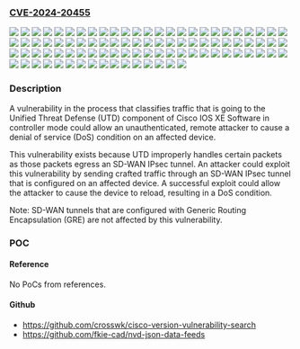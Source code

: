### [CVE-2024-20455](https://cve.mitre.org/cgi-bin/cvename.cgi?name=CVE-2024-20455)
![](https://img.shields.io/static/v1?label=Product&message=Cisco%20IOS%20XE%20Catalyst%20SD-WAN&color=blue)
![](https://img.shields.io/static/v1?label=Product&message=Cisco%20IOS%20XE%20Software&color=blue)
![](https://img.shields.io/static/v1?label=Version&message=17.1.1%20&color=brightgreen)
![](https://img.shields.io/static/v1?label=Version&message=17.1.1a%20&color=brightgreen)
![](https://img.shields.io/static/v1?label=Version&message=17.1.1s%20&color=brightgreen)
![](https://img.shields.io/static/v1?label=Version&message=17.1.1t%20&color=brightgreen)
![](https://img.shields.io/static/v1?label=Version&message=17.1.3%20&color=brightgreen)
![](https://img.shields.io/static/v1?label=Version&message=17.10.1%20&color=brightgreen)
![](https://img.shields.io/static/v1?label=Version&message=17.10.1a%20&color=brightgreen)
![](https://img.shields.io/static/v1?label=Version&message=17.10.1b%20&color=brightgreen)
![](https://img.shields.io/static/v1?label=Version&message=17.11.1%20&color=brightgreen)
![](https://img.shields.io/static/v1?label=Version&message=17.11.1a%20&color=brightgreen)
![](https://img.shields.io/static/v1?label=Version&message=17.11.99SW%20&color=brightgreen)
![](https://img.shields.io/static/v1?label=Version&message=17.11.99sw%20&color=brightgreen)
![](https://img.shields.io/static/v1?label=Version&message=17.12.1%20&color=brightgreen)
![](https://img.shields.io/static/v1?label=Version&message=17.12.1a%20&color=brightgreen)
![](https://img.shields.io/static/v1?label=Version&message=17.12.1w%20&color=brightgreen)
![](https://img.shields.io/static/v1?label=Version&message=17.12.2%20&color=brightgreen)
![](https://img.shields.io/static/v1?label=Version&message=17.12.2a%20&color=brightgreen)
![](https://img.shields.io/static/v1?label=Version&message=17.13.1%20&color=brightgreen)
![](https://img.shields.io/static/v1?label=Version&message=17.13.1a%20&color=brightgreen)
![](https://img.shields.io/static/v1?label=Version&message=17.2.1%20&color=brightgreen)
![](https://img.shields.io/static/v1?label=Version&message=17.2.1a%20&color=brightgreen)
![](https://img.shields.io/static/v1?label=Version&message=17.2.1r%20&color=brightgreen)
![](https://img.shields.io/static/v1?label=Version&message=17.2.1v%20&color=brightgreen)
![](https://img.shields.io/static/v1?label=Version&message=17.2.2%20&color=brightgreen)
![](https://img.shields.io/static/v1?label=Version&message=17.2.3%20&color=brightgreen)
![](https://img.shields.io/static/v1?label=Version&message=17.3.1%20&color=brightgreen)
![](https://img.shields.io/static/v1?label=Version&message=17.3.1a%20&color=brightgreen)
![](https://img.shields.io/static/v1?label=Version&message=17.3.1w%20&color=brightgreen)
![](https://img.shields.io/static/v1?label=Version&message=17.3.1x%20&color=brightgreen)
![](https://img.shields.io/static/v1?label=Version&message=17.3.1z%20&color=brightgreen)
![](https://img.shields.io/static/v1?label=Version&message=17.3.2%20&color=brightgreen)
![](https://img.shields.io/static/v1?label=Version&message=17.3.2a%20&color=brightgreen)
![](https://img.shields.io/static/v1?label=Version&message=17.3.3%20&color=brightgreen)
![](https://img.shields.io/static/v1?label=Version&message=17.3.4%20&color=brightgreen)
![](https://img.shields.io/static/v1?label=Version&message=17.3.4a%20&color=brightgreen)
![](https://img.shields.io/static/v1?label=Version&message=17.3.4b%20&color=brightgreen)
![](https://img.shields.io/static/v1?label=Version&message=17.3.4c%20&color=brightgreen)
![](https://img.shields.io/static/v1?label=Version&message=17.3.5%20&color=brightgreen)
![](https://img.shields.io/static/v1?label=Version&message=17.3.5a%20&color=brightgreen)
![](https://img.shields.io/static/v1?label=Version&message=17.3.5b%20&color=brightgreen)
![](https://img.shields.io/static/v1?label=Version&message=17.3.6%20&color=brightgreen)
![](https://img.shields.io/static/v1?label=Version&message=17.3.7%20&color=brightgreen)
![](https://img.shields.io/static/v1?label=Version&message=17.3.8%20&color=brightgreen)
![](https://img.shields.io/static/v1?label=Version&message=17.3.8a%20&color=brightgreen)
![](https://img.shields.io/static/v1?label=Version&message=17.4.1%20&color=brightgreen)
![](https://img.shields.io/static/v1?label=Version&message=17.4.1a%20&color=brightgreen)
![](https://img.shields.io/static/v1?label=Version&message=17.4.1b%20&color=brightgreen)
![](https://img.shields.io/static/v1?label=Version&message=17.4.2%20&color=brightgreen)
![](https://img.shields.io/static/v1?label=Version&message=17.4.2a%20&color=brightgreen)
![](https://img.shields.io/static/v1?label=Version&message=17.5.1%20&color=brightgreen)
![](https://img.shields.io/static/v1?label=Version&message=17.5.1a%20&color=brightgreen)
![](https://img.shields.io/static/v1?label=Version&message=17.6.1%20&color=brightgreen)
![](https://img.shields.io/static/v1?label=Version&message=17.6.1a%20&color=brightgreen)
![](https://img.shields.io/static/v1?label=Version&message=17.6.1w%20&color=brightgreen)
![](https://img.shields.io/static/v1?label=Version&message=17.6.1x%20&color=brightgreen)
![](https://img.shields.io/static/v1?label=Version&message=17.6.1y%20&color=brightgreen)
![](https://img.shields.io/static/v1?label=Version&message=17.6.1z%20&color=brightgreen)
![](https://img.shields.io/static/v1?label=Version&message=17.6.1z1%20&color=brightgreen)
![](https://img.shields.io/static/v1?label=Version&message=17.6.2%20&color=brightgreen)
![](https://img.shields.io/static/v1?label=Version&message=17.6.3%20&color=brightgreen)
![](https://img.shields.io/static/v1?label=Version&message=17.6.3a%20&color=brightgreen)
![](https://img.shields.io/static/v1?label=Version&message=17.6.4%20&color=brightgreen)
![](https://img.shields.io/static/v1?label=Version&message=17.6.5%20&color=brightgreen)
![](https://img.shields.io/static/v1?label=Version&message=17.6.5a%20&color=brightgreen)
![](https://img.shields.io/static/v1?label=Version&message=17.6.6%20&color=brightgreen)
![](https://img.shields.io/static/v1?label=Version&message=17.6.6a%20&color=brightgreen)
![](https://img.shields.io/static/v1?label=Version&message=17.7.1%20&color=brightgreen)
![](https://img.shields.io/static/v1?label=Version&message=17.7.1a%20&color=brightgreen)
![](https://img.shields.io/static/v1?label=Version&message=17.7.1b%20&color=brightgreen)
![](https://img.shields.io/static/v1?label=Version&message=17.7.2%20&color=brightgreen)
![](https://img.shields.io/static/v1?label=Version&message=17.8.1%20&color=brightgreen)
![](https://img.shields.io/static/v1?label=Version&message=17.8.1a%20&color=brightgreen)
![](https://img.shields.io/static/v1?label=Version&message=17.9.1%20&color=brightgreen)
![](https://img.shields.io/static/v1?label=Version&message=17.9.1a%20&color=brightgreen)
![](https://img.shields.io/static/v1?label=Version&message=17.9.1w%20&color=brightgreen)
![](https://img.shields.io/static/v1?label=Version&message=17.9.1x%20&color=brightgreen)
![](https://img.shields.io/static/v1?label=Version&message=17.9.1x1%20&color=brightgreen)
![](https://img.shields.io/static/v1?label=Version&message=17.9.1y%20&color=brightgreen)
![](https://img.shields.io/static/v1?label=Version&message=17.9.1y1%20&color=brightgreen)
![](https://img.shields.io/static/v1?label=Version&message=17.9.2%20&color=brightgreen)
![](https://img.shields.io/static/v1?label=Version&message=17.9.2a%20&color=brightgreen)
![](https://img.shields.io/static/v1?label=Version&message=17.9.3%20&color=brightgreen)
![](https://img.shields.io/static/v1?label=Version&message=17.9.3a%20&color=brightgreen)
![](https://img.shields.io/static/v1?label=Version&message=17.9.4%20&color=brightgreen)
![](https://img.shields.io/static/v1?label=Version&message=17.9.4a%20&color=brightgreen)
![](https://img.shields.io/static/v1?label=Version&message=17.9.5%20&color=brightgreen)
![](https://img.shields.io/static/v1?label=Version&message=17.9.5a%20&color=brightgreen)
![](https://img.shields.io/static/v1?label=Version&message=17.9.5b%20&color=brightgreen)
![](https://img.shields.io/static/v1?label=Vulnerability&message=State%20Issues&color=brightgreen)

### Description

A vulnerability in the process that classifies traffic that is going to the Unified Threat Defense (UTD) component of Cisco IOS XE Software in controller mode could allow an unauthenticated, remote attacker to cause a denial of service (DoS) condition on an affected device. This vulnerability exists because UTD improperly handles certain packets as those packets egress an SD-WAN IPsec tunnel. An attacker could exploit this vulnerability by sending crafted traffic through an SD-WAN IPsec tunnel that is configured on an affected device. A successful exploit could allow the attacker to cause the device to reload, resulting in a DoS condition. Note: SD-WAN tunnels that are configured with Generic Routing Encapsulation (GRE) are not affected by this vulnerability.

### POC

#### Reference
No PoCs from references.

#### Github
- https://github.com/crosswk/cisco-version-vulnerability-search
- https://github.com/fkie-cad/nvd-json-data-feeds

